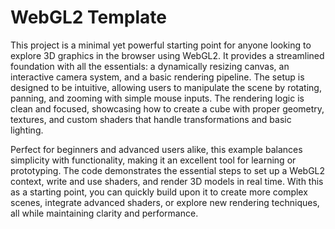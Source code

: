 # WebGL2 Template

This project is a minimal yet powerful starting point for anyone looking to explore 3D graphics in the browser using WebGL2. It provides a streamlined foundation with all the essentials: a dynamically resizing canvas, an interactive camera system, and a basic rendering pipeline. The setup is designed to be intuitive, allowing users to manipulate the scene by rotating, panning, and zooming with simple mouse inputs. The rendering logic is clean and focused, showcasing how to create a cube with proper geometry, textures, and custom shaders that handle transformations and basic lighting.

Perfect for beginners and advanced users alike, this example balances simplicity with functionality, making it an excellent tool for learning or prototyping. The code demonstrates the essential steps to set up a WebGL2 context, write and use shaders, and render 3D models in real time. With this as a starting point, you can quickly build upon it to create more complex scenes, integrate advanced shaders, or explore new rendering techniques, all while maintaining clarity and performance.
